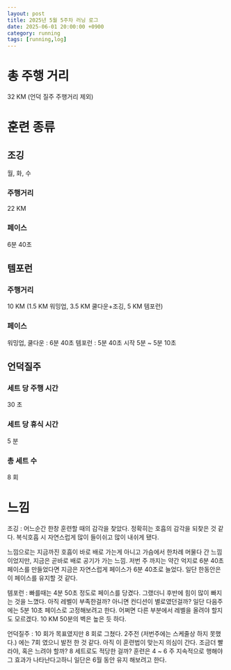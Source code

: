 ```yaml
---
layout: post
title: 2025년 5월 5주차 러닝 로그
date: 2025-06-01 20:00:00 +0900
category: running
tags: [running,log]
---
```

# 총 주행 거리
32 KM (언덕 질주 주행거리 제외)
# 훈련 종류
## 조깅
월, 화, 수
### 주행거리
22 KM
### 페이스
6분 40초


## 템포런
### 주행거리
10 KM (1.5 KM 워밍업, 3.5 KM 쿨다운+조깅, 5 KM 템포런)
### 페이스
워밍업, 쿨다운 : 6분 40초
템포런 : 5분 40초 시작 5분 ~ 5분 10초


## 언덕질주
### 세트 당 주행 시간
30 초
### 세트 당 휴식 시간
5 분
### 총 세트 수
8 회


# 느낌
조깅 : 어느순간 한창 훈련할 때의 감각을 찾았다. 정확히는 호흡의 감각을 되찾은 것 같다. 복식호흡 시 자연스럽게 많이 들이쉬고 많이 내쉬게 됐다.

느낌으로는 지금까진 호흡이 바로 배로 가는게 아니고 가슴에서 한차례 머물다 간 느낌이었지만, 지금은 곧바로 배로 공기가 가는 느낌. 저번 주 까지는 약간 억지로 6분 40초 페이스를 만들었다면 지금은 자연스럽게 페이스가 6분 40초로 늘었다. 일단 한동안은 이 페이스를 유지할 것 같다.


템포런 : 빠를때는 4분 50초 정도로 페이스를 당겼다. 그랬더니 후반에 힘이 많이 빠지는 것을 느꼈다. 아직 레벨이 부족한걸까? 아니면 컨디션이 별로였던걸까? 일단 다음주에는 5분 10초 페이스로 고정해보려고 한다. 어쩌면 다른 부분에서 레벨을 올려야 할지도 모르겠다. 10 KM 50분의 벽은 높은 듯 하다.


언덕질주 : 10 회가 목표였지만 8 회로 그쳤다. 2주전 (저번주에는 스케줄상 하지 못했다.) 에는 7회 였으니 발전 한 것 같다.
아직 이 훈련법이 맞는지 의심이 간다. 조금더 빨라야, 혹은 느려야 할까? 8 세트로도 적당한 걸까? 훈련은 4 ~ 6 주 지속적으로 행해야 그 효과가 나타난다고하니 일단은 6월 동안 유지 해보려고 한다.